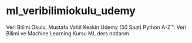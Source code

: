 # ml_veribilimiokulu_udemy
Veri Bilimi Okulu, Mustafa Vahit Keskin Udemy (50 Saat) Python A-Z™: Veri Bilimi ve Machine Learning Kursu ML ders notlarım
